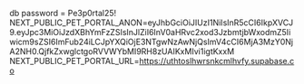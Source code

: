 db password = Pe3p0rtal25!
NEXT_PUBLIC_PET_PORTAL_ANON=eyJhbGciOiJIUzI1NiIsInR5cCI6IkpXVCJ9.eyJpc3MiOiJzdXBhYmFzZSIsInJlZiI6InV0aHRvc2xod3JzbmtjbWxodmZ5Iiwicm9sZSI6ImFub24iLCJpYXQiOjE3NTgwNzAwNjQsImV4cCI6MjA3MzY0NjA2NH0.QjfkZxwglctgoRVVWYbMI9RH8zUAIKxMIvi1igtKxxM
NEXT_PUBLIC_PET_PORTAL_URL=https://uthtoslhwrsnkcmlhvfy.supabase.co
